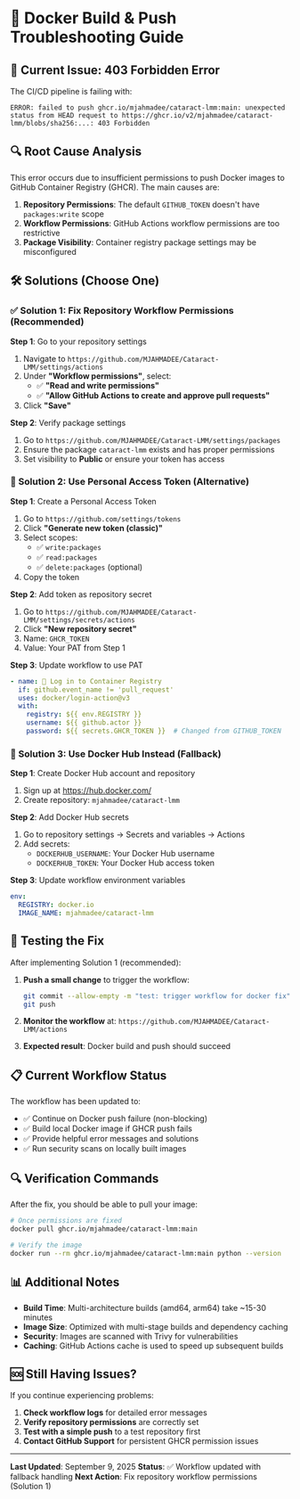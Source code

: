 # 🐳 Docker Build & Push Troubleshooting Guide

## 🚨 Current Issue: 403 Forbidden Error

The CI/CD pipeline is failing with:
```
ERROR: failed to push ghcr.io/mjahmadee/cataract-lmm:main: unexpected status from HEAD request to https://ghcr.io/v2/mjahmadee/cataract-lmm/blobs/sha256:...: 403 Forbidden
```

## 🔍 Root Cause Analysis

This error occurs due to insufficient permissions to push Docker images to GitHub Container Registry (GHCR). The main causes are:

1. **Repository Permissions**: The default `GITHUB_TOKEN` doesn't have `packages:write` scope
2. **Workflow Permissions**: GitHub Actions workflow permissions are too restrictive
3. **Package Visibility**: Container registry package settings may be misconfigured

## 🛠️ Solutions (Choose One)

### ✅ Solution 1: Fix Repository Workflow Permissions (Recommended)

**Step 1**: Go to your repository settings
1. Navigate to `https://github.com/MJAHMADEE/Cataract-LMM/settings/actions`
2. Under **"Workflow permissions"**, select:
   - ✅ **"Read and write permissions"**
   - ✅ **"Allow GitHub Actions to create and approve pull requests"**
3. Click **"Save"**

**Step 2**: Verify package settings
1. Go to `https://github.com/MJAHMADEE/Cataract-LMM/settings/packages`
2. Ensure the package `cataract-lmm` exists and has proper permissions
3. Set visibility to **Public** or ensure your token has access

### 🔐 Solution 2: Use Personal Access Token (Alternative)

**Step 1**: Create a Personal Access Token
1. Go to `https://github.com/settings/tokens`
2. Click **"Generate new token (classic)"**
3. Select scopes:
   - ✅ `write:packages`
   - ✅ `read:packages` 
   - ✅ `delete:packages` (optional)
4. Copy the token

**Step 2**: Add token as repository secret
1. Go to `https://github.com/MJAHMADEE/Cataract-LMM/settings/secrets/actions`
2. Click **"New repository secret"**
3. Name: `GHCR_TOKEN`
4. Value: Your PAT from Step 1

**Step 3**: Update workflow to use PAT
```yaml
- name: 🔑 Log in to Container Registry
  if: github.event_name != 'pull_request'
  uses: docker/login-action@v3
  with:
    registry: ${{ env.REGISTRY }}
    username: ${{ github.actor }}
    password: ${{ secrets.GHCR_TOKEN }}  # Changed from GITHUB_TOKEN
```

### 🔧 Solution 3: Use Docker Hub Instead (Fallback)

**Step 1**: Create Docker Hub account and repository
1. Sign up at https://hub.docker.com/
2. Create repository: `mjahmadee/cataract-lmm`

**Step 2**: Add Docker Hub secrets
1. Go to repository settings → Secrets and variables → Actions
2. Add secrets:
   - `DOCKERHUB_USERNAME`: Your Docker Hub username
   - `DOCKERHUB_TOKEN`: Your Docker Hub access token

**Step 3**: Update workflow environment variables
```yaml
env:
  REGISTRY: docker.io
  IMAGE_NAME: mjahmadee/cataract-lmm
```

## 🚀 Testing the Fix

After implementing Solution 1 (recommended):

1. **Push a small change** to trigger the workflow:
   ```bash
   git commit --allow-empty -m "test: trigger workflow for docker fix"
   git push
   ```

2. **Monitor the workflow** at:
   `https://github.com/MJAHMADEE/Cataract-LMM/actions`

3. **Expected result**: Docker build and push should succeed

## 📋 Current Workflow Status

The workflow has been updated to:
- ✅ Continue on Docker push failure (non-blocking)
- ✅ Build local Docker image if GHCR push fails
- ✅ Provide helpful error messages and solutions
- ✅ Run security scans on locally built images

## 🔍 Verification Commands

After the fix, you should be able to pull your image:
```bash
# Once permissions are fixed
docker pull ghcr.io/mjahmadee/cataract-lmm:main

# Verify the image
docker run --rm ghcr.io/mjahmadee/cataract-lmm:main python --version
```

## 📊 Additional Notes

- **Build Time**: Multi-architecture builds (amd64, arm64) take ~15-30 minutes
- **Image Size**: Optimized with multi-stage builds and dependency caching
- **Security**: Images are scanned with Trivy for vulnerabilities
- **Caching**: GitHub Actions cache is used to speed up subsequent builds

## 🆘 Still Having Issues?

If you continue experiencing problems:

1. **Check workflow logs** for detailed error messages
2. **Verify repository permissions** are correctly set
3. **Test with a simple push** to a test repository first
4. **Contact GitHub Support** for persistent GHCR permission issues

---

**Last Updated**: September 9, 2025
**Status**: ✅ Workflow updated with fallback handling
**Next Action**: Fix repository workflow permissions (Solution 1)

